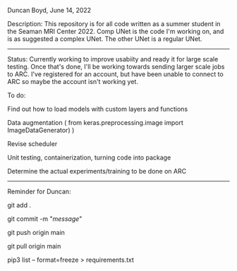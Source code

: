 Duncan Boyd, June 14, 2022

Description: This repository is for all code written as a summer student in the Seaman MRI Center 2022. 
Comp UNet is the code I'm working on, and is as suggested a complex UNet.
The other UNet is a regular UNet.

---

Status: Currently working to improve usabiity and ready it for large scale testing. Once that's done, I'll be working 
towards sending larger scale jobs to ARC. I've registered for an account, but have been unable to connect to ARC so maybe
the account isn't working yet. 

To do:

Find out how to load models with custom layers and functions 

Data augmentation ( from keras.preprocessing.image import ImageDataGenerator) )

Revise scheduler

Unit testing, containerization, turning code into package

Determine the actual experiments/training to be done on ARC

---

Reminder for Duncan: 

git add . 

git commit -m "_message_" 

git push origin main 

git pull origin main

pip3 list – format=freeze > requirements.txt


